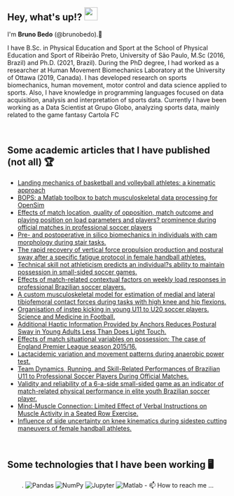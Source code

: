 <h2>
    Hey, what's up!?  
    <img src="https://raw.githubusercontent.com/iampavangandhi/iampavangandhi/master/gifs/Hi.gif" width="30px">
</h2>


I'm <b>Bruno Bedo</b> (@brunobedo).👋 <br>

I have B.Sc. in Physical Education and Sport at the School of Physical Education and Sport of Ribeirão Preto, University of São Paulo, M.Sc (2016, Brazil) and Ph.D. (2021, Brazil).
During the PhD degree, I had worked as a researcher at Human Movement Biomechanics Laboratory at the University of Ottawa (2019, Canada). 
I has developed research on sports biomechanics, human movement, motor control and data science applied to sports.
Also, I have knowledge in programming languages focused on data acquisition, analysis and interpretation of sports data. 
Currently I have been working as a Data Scientist at Grupo Globo, analyzing sports data, mainly related to the game fantasy Cartola FC

<br>

<h2>Some academic articles that I have published (not all) 🏆</h2>
<ul>
    <li>
    <a href="https://www.termedia.pl/Landing-mechanics-of-basketball-and-volleyball-athletes-a-kinematic-approach,129,43427,0,1.html" >
      Landing mechanics of basketball and volleyball athletes: a kinematic approach
    </a>
    </li>
    <li>
     <a href="https://www.tandfonline.com/doi/full/10.1080/10255842.2020.1867978" >
      BOPS: a Matlab toolbox to batch musculoskeletal data processing for OpenSim
    </a>
    </li>
    <li> 
     <a href="https://www.termedia.pl/Effects-of-match-location-quality-of-opposition-match-outcome-and-playing-position-on-load-parameters-and-players-prominence-during-official-matches-in-professional-soccer-players,129,42222,0,1.html" >
      Effects of match location, quality of opposition, match outcome and playing position on load parameters and players? prominence during official matches in professional soccer players
    </a>
    </li>
    <li>   
     <a href="https://www.sciencedirect.com/science/article/pii/S0268003321001170?via%3Dihub" >
       Pre- and postoperative in silico biomechanics in individuals with cam morphology during stair tasks.
    </a>
    </li>
    <li>   
     <a href="https://www.sciencedirect.com/science/article/pii/S0966636220300436?via%3Dihub" >
      The rapid recovery of vertical force propulsion production and postural sway after a specific fatigue protocol in female handball athletes.
    </a>
    </li>
    <li>
     <a href="https://www.tandfonline.com/doi/full/10.1080/24733938.2020.1780468" >
      Technical skill not athleticism predicts an individual?s ability to maintain possession in small-sided soccer games.
    </a>
    </li>
    <li>   
     <a href="https://www.tandfonline.com/doi/full/10.1080/24733938.2020.1780468" >
      Effects of match-related contextual factors on weekly load responses in professional Brazilian soccer players.
    </a>
    </li>
    <li>   
     <a href="https://www.tandfonline.com/doi/full/10.1080/10255842.2020.1757662" >
      A custom musculoskeletal model for estimation of medial and lateral tibiofemoral contact forces during tasks with high knee and hip flexions.
    </a>
    </li>
    <li>   
     <a href="https://www.tandfonline.com/doi/full/10.1080/24733938.2020.1807043" >
      Organisation of instep kicking in young U11 to U20 soccer players. Science and Medicine in Football.
    </a>
    </li>
    <li>   
     <a href="https://www.frontiersin.org/articles/10.3389/fnins.2018.00346/full" >
      Additional Haptic Information Provided by Anchors Reduces Postural Sway in Young Adults Less Than Does Light Touch.
    </a>
    </li>
    <li>   
     <a href="https://www.scielo.br/j/motriz/a/5NZfmBGNnRMCDRhv4Kgn4HQ/?lang=en" >
      Effects of match situational variables on possession: The case of England Premier League season 2015/16.
    </a>
    </li>
    <li>   
     <a href="https://www.minervamedica.it/en/journals/sports-med-physical-fitness/article.php?cod=R40Y2018N05A0576" >
      Lactacidemic variation and movement patterns during anaerobic power test.
    </a>
    </li>
    <li>   
     <a href="https://journals.lww.com/nsca-jscr/Abstract/2019/08000/Team_Dynamics,_Running,_and_Skill_Related.19.aspx" >
      Team Dynamics, Running, and Skill-Related Performances of Brazilian U11 to Professional Soccer Players During Official Matches.
    </a>
    </li>
    <li>   
     <a href="https://www.tandfonline.com/doi/full/10.1080/02640414.2019.1608895" >
      Validity and reliability of a 6-a-side small-sided game as an indicator of match-related physical performance in elite youth Brazilian soccer player.
    </a>
    </li>
    <li>   
     <a href="https://journals.sagepub.com/doi/10.1177/0031512520926369" >
      Mind-Muscle Connection: Limited Effect of Verbal Instructions on Muscle Activity in a Seated Row Exercise.
    </a>
    </li>
    <li>   
     <a href="https://journals.humankinetics.com/view/journals/jab/37/3/article-p188.xml#:~:text=In%20summary%2C%20side%20uncertainty%20impacted,with%20a%20slower%20approach%20velocity." >
       Influence of side uncertainty on knee kinematics during sidestep cutting maneuvers of female handball athletes.
    </a>
    </li>
</ul>

<br>
<h2>Some technologies that I have been working 🖥️</h2>
<p align="center">.
<img alt="Pandas" src="https://img.shields.io/badge/pandas%20-%23150458.svg?&style=for-the-badge&logo=pandas&logoColor=white" />
<img alt="NumPy" src="https://img.shields.io/badge/numpy%20-%23013243.svg?&style=for-the-badge&logo=numpy&logoColor=white" />
<img alt="Jupyter" src="https://img.shields.io/badge/Jupyter%20-%23F37626.svg?&style=for-the-badge&logo=Jupyter&logoColor=white" />
<img alt="Matlab" src="https://img.shields.io/badge/MATLAB-orange.svg?&style=for-the-badge&logo=Jupyter&logoColor=white"/>
- 📫 How to reach me ...

<!---
brunobedo/brunobedo is a ✨ special ✨ repository because its `README.md` (this file) appears on your GitHub profile.
You can click the Preview link to take a look at your changes.
--->
